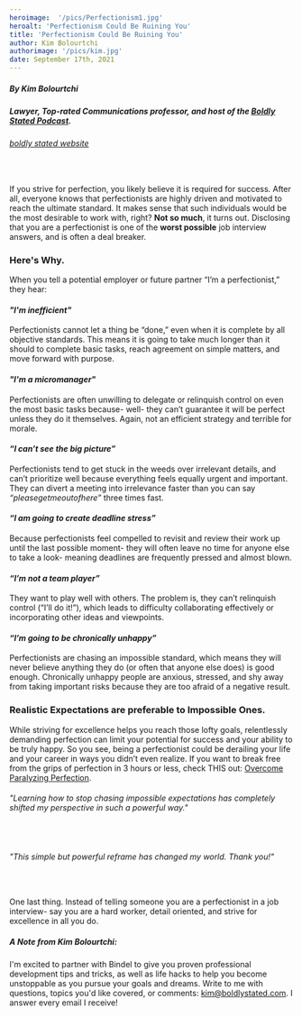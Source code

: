 ```yaml
---
heroimage:  '/pics/Perfectionism1.jpg'
heroalt: 'Perfectionism Could Be Ruining You'
title: 'Perfectionism Could Be Ruining You'
author: Kim Bolourtchi
authorimage: '/pics/kim.jpg'
date: September 17th, 2021
---
```


##### By Kim Bolourtchi
##### *Lawyer, Top-rated Communications professor, and host of the [Boldly Stated Podcast](https://podcasts.apple.com/us/podcast/boldly-stated/id1528963653).* 

###### [*boldly stated website*](http://www.boldlystated.com) 
<br>

If you strive for perfection, you likely believe it is required for success. After all, everyone knows that perfectionists are highly driven and motivated to reach the ultimate standard. It makes sense that such individuals would be the most desirable to work with, right? 
**Not so much**, it turns out. Disclosing that you are a perfectionist is one of the **worst possible** job interview answers, and is often a deal breaker. 
### **Here's Why**.
When you tell a potential employer or future partner “I’m a perfectionist,” they hear:
#### ***"I'm inefficient"*** 
Perfectionists cannot let a thing be “done,” even when it is complete by all objective standards. This means it is going to take much longer than it should to complete basic tasks, reach agreement on simple matters, and move forward with purpose.
#### ***"I'm a micromanager"*** 
Perfectionists are often unwilling to delegate or relinquish control on even the most basic tasks because- well- they can’t guarantee it will be perfect unless they do it themselves. Again, not an efficient strategy and terrible for morale. 
#### ***“I can’t see the big picture”*** 
Perfectionists tend to get stuck in the weeds over irrelevant details, and can’t prioritize well because everything feels equally urgent and important. They can divert a meeting into irrelevance faster than you can say *“pleasegetmeoutofhere”*  three times fast.
#### ***“I am going to create deadline stress”***
Because perfectionists feel compelled to revisit and review their work up until the last possible moment- they will often leave no time for anyone else to take a look- meaning deadlines are frequently pressed and almost blown. 
#### ***“I’m not a team player”***
They want to play well with others. The problem is, they can’t relinquish control (“I’ll do it!”), which leads to difficulty collaborating effectively or incorporating other ideas and viewpoints.  
#### ***“I’m going to be chronically unhappy”***
Perfectionists are chasing an impossible standard, which means they will never believe anything they do (or often that anyone else does) is good enough. Chronically unhappy people are anxious, stressed, and shy away from taking important risks because they are too afraid of a negative result. 

### **Realistic Expectations are preferable to Impossible Ones.**

While striving for excellence helps you reach those lofty goals, relentlessly demanding perfection can limit your potential for success and your ability to be truly happy. So you see, being a perfectionist could be derailing your life and your career in ways you didn’t even realize. If you want to break free from the grips of perfection in 3 hours or less, check THIS out: [Overcome Paralyzing Perfection](https://boldlystated.teachable.com/p/perfectionism).


###### *"Learning how to stop chasing impossible expectations has completely shifted my perspective in such a powerful way."* 
<br>

###### *"This simple but powerful reframe has changed my world. Thank you!"*   
<br>



One last thing. Instead of telling someone you are a perfectionist in a job interview- say you are a hard worker, detail oriented, and strive for excellence in all you do. 

##### **A Note from Kim Bolourtchi:**
I'm excited to partner with Bindel to give you proven professional development tips and tricks, as well as life hacks to help you become unstoppable as you pursue your goals and dreams. Write to me with questions, topics you'd like covered, or comments: kim@boldlystated.com.
I answer every email I receive! 
